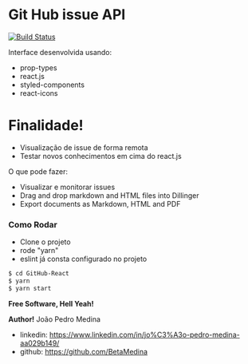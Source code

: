 # Git Hub issue API

[![Build Status](https://travis-ci.org/joemccann/dillinger.svg?branch=master)](https://travis-ci.org/joemccann/dillinger)

Interface desenvolvida usando:

  - prop-types
  - react.js
  - styled-components
  - react-icons

# Finalidade!

  - Visualização de issue de forma remota
  - Testar novos conhecimentos em cima do react.js


O que pode fazer:
  - Visualizar e monitorar issues
  - Drag and drop markdown and HTML files into Dillinger
  - Export documents as Markdown, HTML and PDF


### Como Rodar

 - Clone o projeto
  - rode "yarn"
  - eslint já consta configurado no projeto
 
```sh
$ cd GitHub-React
$ yarn
$ yarn start
```

**Free Software, Hell Yeah!**

  
   
   
 **Author!**
  João Pedro Medina  
  - linkedin: https://www.linkedin.com/in/jo%C3%A3o-pedro-medina-aa029b149/
  - github: https://github.com/BetaMedina
